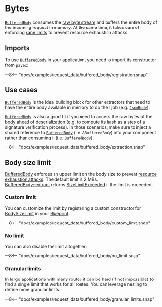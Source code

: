 # Bytes

[`BufferedBody`][BufferedBody] consumes the [raw byte stream](../wire_data.md#rawincomingbody) and
buffers the entire body of the incoming request in memory.
At the same time, it takes care of enforcing [sane limits](#body-size-limit) to prevent resource exhaustion attacks.

## Imports

To use [`BufferedBody`][BufferedBody] in your application, you need to import its constructor from `pavex`:

--8<-- "docs/examples/request_data/buffered_body/registration.snap"

## Use cases

[`BufferedBody`][BufferedBody] is the ideal building block for other extractors that need to have the entire body
available in memory to do their job (e.g. [`JsonBody`][JsonBody]).

[`BufferedBody`][BufferedBody] is also a good fit if you need to access the raw bytes of the
body ahead of deserialization (e.g. to compute its hash as a step of a signature verification process).
In those scenarios, make sure to inject a shared reference to [`BufferedBody`][BufferedBody] (i.e. `&BufferedBody`)
into your component rather than consuming it (i.e. `BufferedBody`).

--8<-- "docs/examples/request_data/buffered_body/extraction.snap"

## Body size limit

[BufferedBody] enforces an upper limit on the body size to prevent [resource exhaustion attacks](https://owasp.org/API-Security/editions/2023/en/0xa4-unrestricted-resource-consumption/).
The default limit is 2 MBs.\
[BufferedBody::extract] returns [SizeLimitExceeded] if the limit is exceeded.

### Custom limit

You can customize the limit by registering a custom constructor for [BodySizeLimit] in your [Blueprint]:

--8<-- "docs/examples/request_data/buffered_body/custom_limit.snap"

### No limit

You can also disable the limit altogether:

--8<-- "docs/examples/request_data/buffered_body/no_limit.snap"

### Granular limits

In large applications with many routes it can be hard
(if not impossible) to find a single limit that works for all routes.
You can leverage nesting to define more granular limits.

--8<-- "docs/examples/request_data/buffered_body/granular_limits.snap"

[BufferedBody]: /api_reference/pavex/request/body/struct.BufferedBody.html
[BufferedBody::register]: /api_reference/pavex/request/body/struct.BufferedBody.html#method.register
[JsonBody]: /api_reference/pavex/request/body/struct.JsonBody.html
[BufferedBody::extract]: /api_reference/pavex/request/body/struct.BufferedBody.html#method.extract
[SizeLimitExceeded]: /api_reference/pavex/request/body/errors/enum.ExtractBufferedBodyError.html#variant.SizeLimitExceeded
[BodySizeLimit]: /api_reference/pavex/request/body/enum.BodySizeLimit.html
[Blueprint]: /api_reference/pavex/blueprint/struct.Blueprint.html
